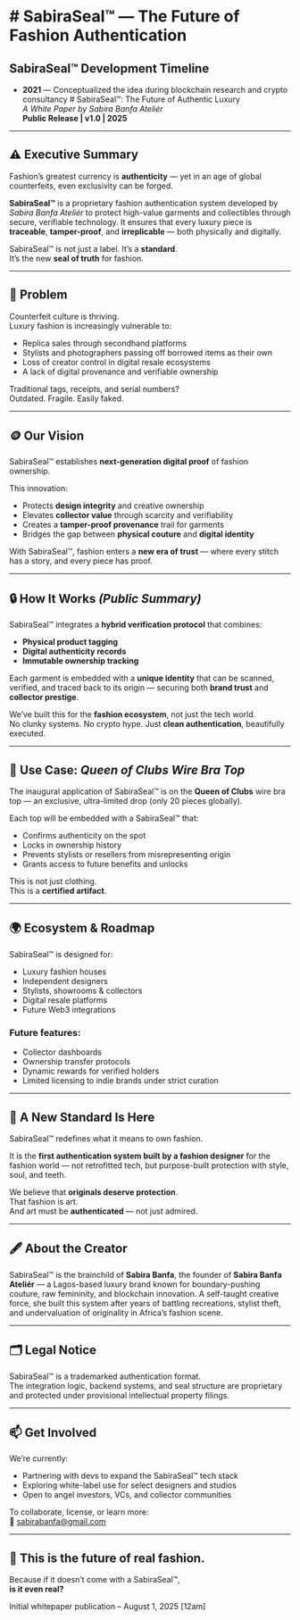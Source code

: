 # # SabiraSeal™ — The Future of Fashion Authentication
## SabiraSeal™ Development Timeline

- **2021** — Conceptualized the idea during blockchain research and crypto consultancy # SabiraSeal™: The Future of Authentic Luxury  
*A White Paper by Sabira Banfa Ateliér*  
**Public Release | v1.0 | 2025**

---

## ⚠️ Executive Summary

Fashion’s greatest currency is **authenticity** — yet in an age of global counterfeits, even exclusivity can be forged.

**SabiraSeal™** is a proprietary fashion authentication system developed by *Sabira Banfa Ateliér* to protect high-value garments and collectibles through secure, verifiable technology. It ensures that every luxury piece is **traceable**, **tamper-proof**, and **irreplicable** — both physically and digitally.

SabiraSeal™ is not just a label. It’s a **standard**.  
It’s the new **seal of truth** for fashion.

---

## 🧠 Problem

Counterfeit culture is thriving.  
Luxury fashion is increasingly vulnerable to:

- Replica sales through secondhand platforms  
- Stylists and photographers passing off borrowed items as their own  
- Loss of creator control in digital resale ecosystems  
- A lack of digital provenance and verifiable ownership

Traditional tags, receipts, and serial numbers?  
Outdated. Fragile. Easily faked.

---

## 🪙 Our Vision

SabiraSeal™ establishes **next-generation digital proof** of fashion ownership.

This innovation:

- Protects **design integrity** and creative ownership  
- Elevates **collector value** through scarcity and verifiability  
- Creates a **tamper-proof provenance** trail for garments  
- Bridges the gap between **physical couture** and **digital identity**

With SabiraSeal™, fashion enters a **new era of trust** — where every stitch has a story, and every piece has proof.

---

## 🔒 How It Works *(Public Summary)*

SabiraSeal™ integrates a **hybrid verification protocol** that combines:

- **Physical product tagging**  
- **Digital authenticity records**  
- **Immutable ownership tracking**  

Each garment is embedded with a **unique identity** that can be scanned, verified, and traced back to its origin — securing both **brand trust** and **collector prestige**.

We’ve built this for the **fashion ecosystem**, not just the tech world.  
No clunky systems. No crypto hype. Just **clean authentication**, beautifully executed.

---

## 💎 Use Case: *Queen of Clubs Wire Bra Top*

The inaugural application of SabiraSeal™ is on the **Queen of Clubs** wire bra top — an exclusive, ultra-limited drop (only 20 pieces globally).

Each top will be embedded with a SabiraSeal™ that:

- Confirms authenticity on the spot  
- Locks in ownership history  
- Prevents stylists or resellers from misrepresenting origin  
- Grants access to future benefits and unlocks

This is not just clothing.  
This is a **certified artifact**.

---

## 🌍 Ecosystem & Roadmap

SabiraSeal™ is designed for:

- Luxury fashion houses  
- Independent designers  
- Stylists, showrooms & collectors  
- Digital resale platforms  
- Future Web3 integrations

### Future features:
- Collector dashboards  
- Ownership transfer protocols  
- Dynamic rewards for verified holders  
- Limited licensing to indie brands under strict curation

---

## 📣 A New Standard Is Here

SabiraSeal™ redefines what it means to own fashion.

It is the **first authentication system built by a fashion designer** for the fashion world — not retrofitted tech, but purpose-built protection with style, soul, and teeth.

We believe that **originals deserve protection**.  
That fashion is art.  
And art must be **authenticated** — not just admired.

---

## 🖋️ About the Creator

SabiraSeal™ is the brainchild of **Sabira Banfa**, the founder of **Sabira Banfa Ateliér** — a Lagos-based luxury brand known for boundary-pushing couture, raw femininity, and blockchain innovation. A self-taught creative force, she built this system after years of battling recreations, stylist theft, and undervaluation of originality in Africa’s fashion scene.

---

## 🗂️ Legal Notice

SabiraSeal™ is a trademarked authentication format.  
The integration logic, backend systems, and seal structure are proprietary and protected under provisional intellectual property filings.

---

## 📫 Get Involved

We’re currently:

- Partnering with devs to expand the SabiraSeal™ tech stack  
- Exploring white-label use for select designers and studios  
- Open to angel investors, VCs, and collector communities

To collaborate, license, or learn more:  
📧 sabirabanfa@gmail.com  


---

## 🚀 This is the future of real fashion.

Because if it doesn’t come with a SabiraSeal™,  
**is it even real?**

Initial whitepaper publication – August 1, 2025 [12am]